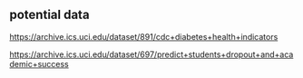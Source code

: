 ## potential data
https://archive.ics.uci.edu/dataset/891/cdc+diabetes+health+indicators

https://archive.ics.uci.edu/dataset/697/predict+students+dropout+and+academic+success